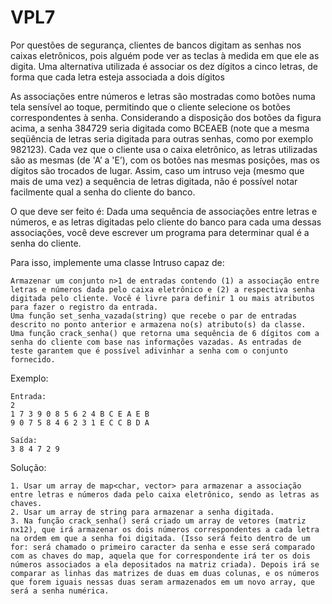 # VPL7
Por questões de segurança, clientes de bancos digitam as senhas nos caixas eletrônicos, pois alguém pode ver as teclas à medida em que ele as digita. Uma alternativa utilizada é associar os dez dígitos a cinco letras, de forma que cada letra esteja associada a dois dígitos
 
As associações entre números e letras são mostradas como botões numa tela sensível ao toque, permitindo que o cliente selecione os botões correspondentes à senha. Considerando a disposição dos botões da figura acima, a senha 384729 seria digitada como BCEAEB (note que a mesma seqüência de letras seria digitada para outras senhas, como por exemplo 982123). Cada vez que o cliente usa o caixa eletrônico, as letras utilizadas são as mesmas (de 'A’ a 'E’), com os botões nas mesmas posições, mas os dígitos são trocados de lugar. Assim, caso um intruso veja (mesmo que mais de uma vez) a sequência de letras digitada, não é possível notar facilmente qual a senha do cliente do banco.

O que deve ser feito é: Dada uma sequência de associações entre letras e números, e as letras digitadas pelo cliente do banco para cada uma dessas associações, você deve escrever um programa para determinar qual é a senha do cliente.

Para isso, implemente uma classe Intruso capaz de:

    Armazenar um conjunto n>1 de entradas contendo (1) a associação entre letras e números dada pelo caixa eletrônico e (2) a respectiva senha digitada pelo cliente. Você é livre para definir 1 ou mais atributos para fazer o registro da entrada.
    Uma função set_senha_vazada(string) que recebe o par de entradas descrito no ponto anterior e armazena no(s) atributo(s) da classe.
    Uma função crack_senha() que retorna uma sequência de 6 dígitos com a senha do cliente com base nas informações vazadas. As entradas de teste garantem que é possível adivinhar a senha com o conjunto fornecido.

Exemplo:

    Entrada:
    2
    1 7 3 9 0 8 5 6 2 4 B C E A E B
    9 0 7 5 8 4 6 2 3 1 E C C B D A
    
    Saída:
    3 8 4 7 2 9

Solução:

    1. Usar um array de map<char, vector> para armazenar a associação entre letras e números dada pelo caixa eletrônico, sendo as letras as chaves.
    2. Usar um array de string para armazenar a senha digitada.
    3. Na função crack_senha() será criado um array de vetores (matriz nx12), que irá armazenar os dois números correspondentes a cada letra na ordem em que a senha foi digitada. (Isso será feito dentro de um for: será chamado o primeiro caracter da senha e esse será comparado com as chaves do map, aquela que for correspondente irá ter os dois números associados a ela depositados na matriz criada). Depois irá se comparar as linhas das matrizes de duas em duas colunas, e os números que forem iguais nessas duas seram armazenados em um novo array, que será a senha numérica.
